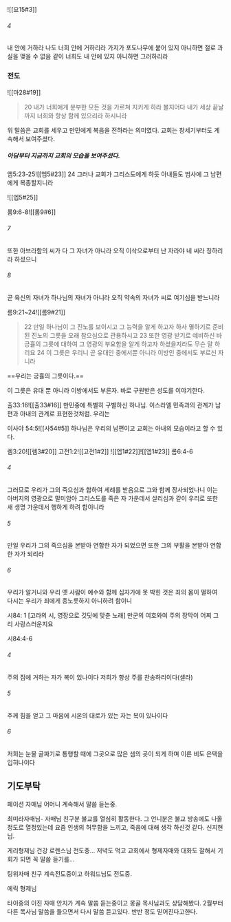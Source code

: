 ![[요15#3]]

###### 4

내 안에 거하라 나도 너희 안에 거하리라 가지가 포도나무에 붙어 있지 아니하면 절로 과실을 맺을 수 없음 같이 너희도 내 안에 있지 아니하면 그러하리라

### 전도

![[마28#19]]
>    20
    내가 너희에게 분부한 모든 것을 가르쳐 지키게 하라 볼지어다 내가 세상 끝날까지 너희와 항상 함께 있으리라 하시니라

위 말씀은 교회를 세우고 만민에게 복음을 전하라는 의미였다.
교회는 창세기부터도 계속해서 보여주셨다.

##### 아담부터 지금까지 교회의 모습을 보여주셨다.

엡5:23-25![[엡5#23]]
24
그러나 교회가 그리스도에게 하듯 아내들도 범사에 그 남편에게 복종할지니라


![[엡5#25]]

롬9:6-8![[롬9#6]]
###### 7

또한 아브라함의 씨가 다 그 자녀가 아니라 오직 이삭으로부터 난 자라야 네 씨라 칭하리라 하셨으니

###### 8

곧 육신의 자녀가 하나님의 자녀가 아니라 오직 약속의 자녀가 씨로 여기심을 받느니라

롬9:21~24![[롬9#21]]
>    22
      만일 하나님이 그 진노를 보이시고 그 능력을 알게 하고자 하사 멸하기로 준비된 진노의 그릇을 오래 참으심으로 관용하시고
>    23
    또한 영광 받기로 예비하신 바 긍휼의 그릇에 대하여 그 영광의 부요함을 알게 하고자 하셨을지라도 무슨 말 하리요
>    24
>     이 그릇은 우리니 곧 유대인 중에서뿐 아니라 이방인 중에서도 부르신 자니라

==우리는 긍휼의 그릇이다.==

이 그릇은 유대 뿐 아니라 이방에서도 부른자. 바로 구원받은 성도를 이야기한다.

출33:16![[출33#16]]
만민중에 특별히 구별하신 하나님. 이스라엘 민족과의 관계가 남편과 아내의 관계로 표현한것처럼. 우리는 

이사야 54:5![[사54#5]]
하나님은 우리의 남편이고 교회는 아내의 모습이라고 할 수 있다.

렘3:20![[렘3#20]]
고전1:2![[고전1#2]]
![[엡1#22]]![[엡1#23]]
롬6:4-6 
###### 4

그러므로 우리가 그의 죽으심과 합하여 세례를 받음으로 그와 함께 장사되었나니 이는 아버지의 영광으로 말미암아 그리스도를 죽은 자 가운데서 살리심과 같이 우리로 또한 새 생명 가운데서 행하게 하려 함이니라

###### 5

만일 우리가 그의 죽으심을 본받아 연합한 자가 되었으면 또한 그의 부활을 본받아 연합한 자가 되리라

###### 6

우리가 알거니와 우리 옛 사람이 예수와 함께 십자가에 못 박힌 것은 죄의 몸이 멸하여 다시는 우리가 죄에게 종노릇하지 아니하려 함이니

시84: 1
[고라의 시, 영장으로 깃딧에 맞춘 노래] 만군의 여호와여 주의 장막이 어찌 그리 사랑스러운지요

시84:4-6
###### 4

주의 집에 거하는 자가 복이 있나이다 저희가 항상 주를 찬송하리이다(셀라)

###### 5

주께 힘을 얻고 그 마음에 시온의 대로가 있는 자는 복이 있나이다

###### 6

저희는 눈물 골짜기로 통행할 때에 그곳으로 많은 샘의 곳이 되게 하며 이른 비도 은택을 입히나이다

## 기도부탁 


페이션 자매님 어머니 계속해서 말씀 듣는중.

최미라자매님-
자매님 친구분 불교를 열심히 활동한다.
그 언니분은 불교 방송에도 나올정도로 열정있는데 요즘 인생의 허무함을 느끼고, 죽음에 대해 생각 하신것 같다.
신지현님.

게리형제님 건강
로렌스님 전도중... 저녁도 먹고 교회에서 형제자매와 대화도 잘해서 기회가 되면 꼭 말씀 듣기를...

팅위자매 
친구 계속전도중이고 하워드님도 전도중.

에릭 형제님

타이중의 이진 자매
안지가 계속 말씀 듣는중이고 몽골 목사님과도 상담해봤다.
2월부터 다른 목사님 말씀을 들으면서 다시 말씀 듣고있다.
반반 정도 믿어진다고한다.